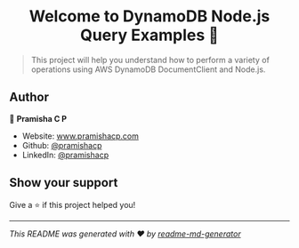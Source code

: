 <h1 align="center">Welcome to DynamoDB Node.js Query Examples 👋</h1>
<p>
</p>

> This project will  help you understand how to perform a variety of operations  using AWS DynamoDB DocumentClient and Node.js.

## Author

👤 **Pramisha C P**

* Website: www.pramishacp.com
* Github: [@pramishacp](https://github.com/pramishacp)
* LinkedIn: [@pramishacp](https://linkedin.com/in/pramishacp)

## Show your support

Give a ⭐️ if this project helped you!

***
_This README was generated with ❤️ by [readme-md-generator](https://github.com/kefranabg/readme-md-generator)_